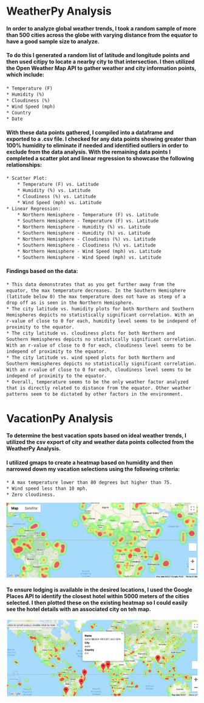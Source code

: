 # WeatherPy Analysis

#### In order to analyze global weather trends, I took a random sample of more than 500 cities across the globe with varying distance from the equator to have a good sample size to analyze. 

#### To do this I generated a random list of latitude and longitude points and then used citipy to locate a nearby city to that intersection. I then utilized the Open Weather Map API to gather weather and city information points, which include:
    * Temperature (F)
    * Humidity (%)
    * Cloudiness (%)
    * Wind Speed (mph)
    * Country
    * Date
    
#### With these data points gathered, I compiled into a dataframe and exported to a .csv file. I checked for any data points showing greater than 100% humidity to eliminate if needed and identified outliers in order to exclude from the data analysis. With the remaining data points I completed a scatter plot and linear regression to showcase the following relationships:
    * Scatter Plot:
        * Temperature (F) vs. Latitude
        * Humidity (%) vs. Latitude
        * Cloudiness (%) vs. Latitude
        * Wind Speed (mph) vs. Latitude
    * Linear Regression:
        * Northern Hemisphere - Temperature (F) vs. Latitude
        * Southern Hemisphere - Temperature (F) vs. Latitude
        * Northern Hemisphere - Humidity (%) vs. Latitude
        * Southern Hemisphere - Humidity (%) vs. Latitude
        * Northern Hemisphere - Cloudiness (%) vs. Latitude
        * Southern Hemisphere - Cloudiness (%) vs. Latitude
        * Northern Hemisphere - Wind Speed (mph) vs. Latitude
        * Southern Hemisphere - Wind Speed (mph) vs. Latitude

#### Findings based on the data:
    * This data demonstrates that as you get further away from the equator, the max temperature decreases. In the Southern Hemisphere (latitude below 0) the max temperature does not have as steep of a drop off as is seen in the Northern Hemisphere.
    * The city latitude vs. humidity plots for both Northern and Southern Hemispheres depicts no statistically significant correlation. With an r-value of close to 0 for each, humidity level seems to be independ of proximity to the equator. 
    * The city latitude vs. cloudiness plots for both Northern and Southern Hemispheres depicts no statistically significant correlation. With an r-value of close to 0 for each, cloudiness level seems to be independ of proximity to the equator. 
    * The city latitude vs. wind speed plots for both Northern and Southern Hemispheres depicts no statistically significant correlation. With an r-value of close to 0 for each, cloudiness level seems to be independ of proximity to the equator. 
    * Overall, temperature seems to be the only weather factor analyzed that is directly related to distance from the equator. Other weather patterns seem to be dictated by other factors in the environment. 
    
# VacationPy Analysis

#### To determine the best vacation spots based on ideal weather trends, I utilized the csv export of city and weather data points collected from the WeatherPy Analysis. 

#### I utilized gmaps to create a heatmap based on humidity and then narrowed down my vacation selections using the following criteria:
    * A max temperature lower than 80 degrees but higher than 75.
    * Wind speed less than 10 mph.
    * Zero cloudiness.    
    
![gmaps Heatmap](/VacationPy/VacationPy_Images/gmaps_heatmap.png)

#### To ensure lodging is available in the desired locations, I used the Google Places API to identify the closest hotel within 5000 meters of the cities selected. I then plotted these on the existing heatmap so I could easily see the hotel details with an associated city on teh map. 

![gmaps Heatmap with Hotels](/VacationPy/VacationPy_Images/gmaps_heatmap_hotels.png)
